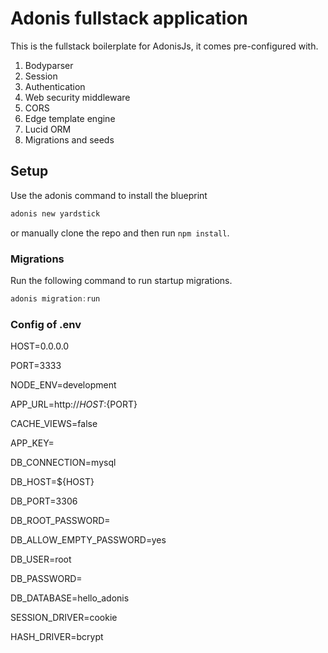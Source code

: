 # Adonis fullstack application

This is the fullstack boilerplate for AdonisJs, it comes pre-configured with.

1. Bodyparser
2. Session
3. Authentication
4. Web security middleware
5. CORS
6. Edge template engine
7. Lucid ORM
8. Migrations and seeds

## Setup

Use the adonis command to install the blueprint

```bash
adonis new yardstick
```

or manually clone the repo and then run `npm install`.


### Migrations

Run the following command to run startup migrations.

```js
adonis migration:run
```
### Config of .env

HOST=0.0.0.0

PORT=3333

NODE_ENV=development

APP_URL=http://${HOST}:${PORT}

CACHE_VIEWS=false

APP_KEY=

DB_CONNECTION=mysql

DB_HOST=${HOST}

DB_PORT=3306

DB_ROOT_PASSWORD=

DB_ALLOW_EMPTY_PASSWORD=yes

DB_USER=root

DB_PASSWORD=

DB_DATABASE=hello_adonis

SESSION_DRIVER=cookie

HASH_DRIVER=bcrypt
